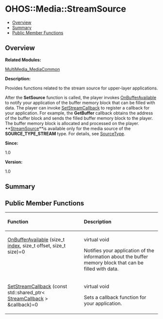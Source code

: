 # OHOS::Media::StreamSource<a name="ZH-CN_TOPIC_0000001054879546"></a>

-   [Overview](#section694824669165633)
-   [Summary](#section1887496875165633)
-   [Public Member Functions](#pub-methods)

## **Overview**<a name="section694824669165633"></a>

**Related Modules:**

[MultiMedia\_MediaCommon](MultiMedia_MediaCommon.md)

**Description:**

Provides functions related to the stream source for upper-layer applications. 

After the  **SetSource**  function is called, the player invokes  [OnBufferAvailable](MultiMedia_MediaCommon.md#gaaebd4fe9df44b434f410aec32cf23467)  to notify your application of the buffer memory block that can be filled with data. The player can invoke  [SetStreamCallback](MultiMedia_MediaCommon.md#ga078516891396a86226c945e02c79c1f5)  to register a callback for your application. For example, the  **GetBuffer**  callback obtains the address of the buffer block and sends the filled buffer memory block to the player. The buffer memory block is allocated and processed on the player.  **[StreamSource](OHOS-Media-StreamSource.md)**is available only for the media source of the  **SOURCE\_TYPE\_STREAM**  type. For details, see  [SourceType](Format.md#ga3ae727773c367ac1041d72ac770a0ab1). 

**Since:**

1.0

**Version:**

1.0

## **Summary**<a name="section1887496875165633"></a>

## Public Member Functions<a name="pub-methods"></a>

<a name="table767384912165633"></a>
<table><thead align="left"><tr id="row1063274123165633"><th class="cellrowborder" valign="top" width="50%" id="mcps1.1.3.1.1"><p id="p967247282165633"><a name="p967247282165633"></a><a name="p967247282165633"></a>Function</p>
</th>
<th class="cellrowborder" valign="top" width="50%" id="mcps1.1.3.1.2"><p id="p1482257334165633"><a name="p1482257334165633"></a><a name="p1482257334165633"></a>Description</p>
</th>
</tr>
</thead>
<tbody><tr id="row776083373165633"><td class="cellrowborder" valign="top" width="50%" headers="mcps1.1.3.1.1 "><p id="p2008144799165633"><a name="p2008144799165633"></a><a name="p2008144799165633"></a><a href="MultiMedia_MediaCommon.md#gaaebd4fe9df44b434f410aec32cf23467">OnBufferAvailable</a> (size_t <a href="UTILS.md#ga1d3748ca570dcb09a2fb28e8015107dd">index</a>, size_t offset, size_t size)=0</p>
</td>
<td class="cellrowborder" valign="top" width="50%" headers="mcps1.1.3.1.2 "><p id="p744364744165633"><a name="p744364744165633"></a><a name="p744364744165633"></a>virtual void </p>
<p id="p1355870248165633"><a name="p1355870248165633"></a><a name="p1355870248165633"></a>Notifies your application of the information about the buffer memory block that can be filled with data. </p>
</td>
</tr>
<tr id="row1072591066165633"><td class="cellrowborder" valign="top" width="50%" headers="mcps1.1.3.1.1 "><p id="p975049594165633"><a name="p975049594165633"></a><a name="p975049594165633"></a><a href="MultiMedia_MediaCommon.md#ga078516891396a86226c945e02c79c1f5">SetStreamCallback</a> (const std::shared_ptr&lt; <a href="OHOS-Media-StreamCallback.md">StreamCallback</a> &gt; &amp;callback)=0</p>
</td>
<td class="cellrowborder" valign="top" width="50%" headers="mcps1.1.3.1.2 "><p id="p428381454165633"><a name="p428381454165633"></a><a name="p428381454165633"></a>virtual void </p>
<p id="p305249052165633"><a name="p305249052165633"></a><a name="p305249052165633"></a>Sets a callback function for your application. </p>
</td>
</tr>
</tbody>
</table>

